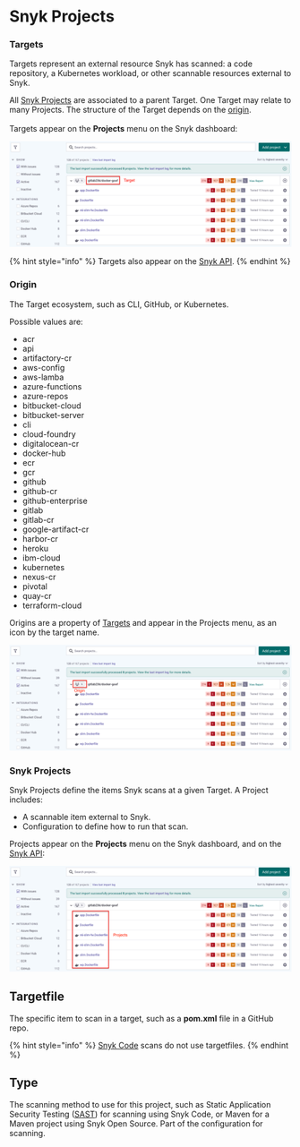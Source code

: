 # Snyk Projects

### Targets

Targets represent an external resource Snyk has scanned: a code repository, a Kubernetes workload, or other scannable resources external to Snyk.&#x20;

All [Snyk Projects](./#projects) are associated to a parent Target. One Target may relate to many Projects. The structure of the Target depends on the [origin](./#origin).\
\
Targets appear on the **Projects** menu on the Snyk dashboard:

![](<../../.gitbook/assets/image (65) (1) (2) (1) (1).png>)

{% hint style="info" %}
Targets also appear on the [Snyk API](https://apidocs.snyk.io/?version=2022-02-16%7Ebeta#tag--Targets).
{% endhint %}

### Origin

The Target ecosystem, such as CLI, GitHub, or Kubernetes.

Possible values are:

* acr
* api
* artifactory-cr
* aws-config
* aws-lamba
* azure-functions
* azure-repos
* bitbucket-cloud
* bitbucket-server
* cli
* cloud-foundry
* digitalocean-cr
* docker-hub
* ecr
* gcr
* github
* github-cr
* github-enterprise
* gitlab
* gitlab-cr
* google-artifact-cr
* harbor-cr
* heroku
* ibm-cloud
* kubernetes
* nexus-cr
* pivotal
* quay-cr
* terraform-cloud

Origins are a property of [Targets](./#targets) and appear in the Projects menu, as an icon by the target name.

![](<../../.gitbook/assets/image (289).png>)

### Snyk Projects

Snyk Projects define the items Snyk scans at a given Target. A Project includes:

* A scannable item external to Snyk.
* Configuration to define how to run that scan.

Projects appear on the **Projects** menu on the Snyk dashboard, and on the [Snyk API](https://apidocs.snyk.io/?version=2022-02-16%7Ebeta#tag--Projects):

![](<../../.gitbook/assets/image (183).png>)

## Targetfile

The specific item to scan in a target, such as a **pom.xml** file in a GitHub repo.

{% hint style="info" %}
[Snyk Code](https://docs.snyk.io/snyk-code) scans do not use targetfiles.
{% endhint %}

## Type

The scanning method to use for this project, such as Static Application Security Testing ([SAST](https://snyk.io/learn/application-security/sast-vs-dast/)) for scanning using Snyk Code, or Maven for a Maven project using Snyk Open Source. Part of the configuration for scanning.

